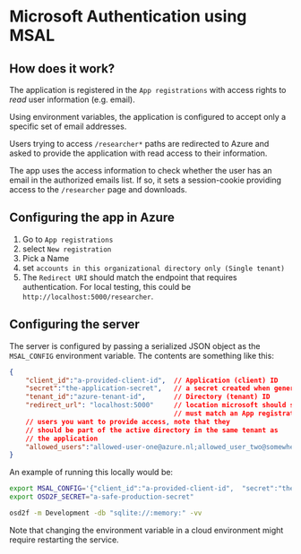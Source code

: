 # Microsoft Authentication using MSAL

## How does it work? 

The application is registered in the `App registrations` with access rights to *read* user
information (e.g. email). 

Using environment variables, the application is configured to accept only a specific set of
email addresses. 

Users trying to access `/researcher*` paths are redirected to Azure and asked to provide the
application with read access to their information. 

The app uses the access information to check whether the user has an email in the authorized emails list. If so, it sets a session-cookie providing access to the `/researcher` page and downloads.

## Configuring the app in Azure

1. Go to `App registrations`
2. select `New registration`
3. Pick a Name
4. set `accounts in this organizational directory only (Single tenant)`
5. The `Redirect URI` should match the endpoint that requires authentication. 
   For local testing, this could be `http://localhost:5000/researcher`. 


## Configuring the server

The server is configured by passing a serialized JSON object as the `MSAL_CONFIG` environment variable. The contents are something like this: 

```json
{
    "client_id":"a-provided-client-id",  // Application (client) ID
    "secret":"the-application-secret",   // a secret created when generating the app registration
    "tenant_id":"azure-tenant-id",       // Directory (tenant) ID
    "redirect_url": "localhost:5000"     // location microsoft should send users to after login in,
                                         // must match an App registration entry
    // users you want to provide access, note that they
    // should be part of the active directory in the same tenant as 
    // the application
    "allowed_users":"allowed-user-one@azure.nl;allowed_user_two@somewhere.com"
}
```

An example of running this locally would be: 

```bash
export MSAL_CONFIG='{"client_id":"a-provided-client-id",  "secret":"the-application-secret", "tenant_id":"azure-tenant-id", "allowed_users":"allowed-user-one@azure.nl;allowed_user_two@somewhere.com"}'
export OSD2F_SECRET="a-safe-production-secret"

osd2f -m Development -db "sqlite://:memory:" -vv

```

Note that changing the environment variable in a cloud environment might require restarting the service.
